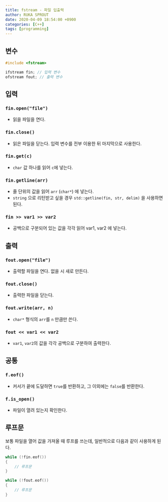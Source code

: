 ```yaml
---
title: fstream - 파일 입출력
author: RUKA SPROUT
date: 2020-04-09 18:54:00 +0900
categories: [C++]
tags: [programming]
---
```

## 변수
```cpp
#include <fstream>

ifstream fin; // 입력 변수
ofstream fout; // 출력 변수
```

## 입력

### `fin.open("file")`
- 읽을 파일을 연다.

### `fin.close()`
- 읽은 파일을 닫는다. 입력 변수를 전부 이용한 뒤 마지막으로 사용한다.

### `fin.get(c)`
- `char` 값 하나를 읽어 `c`에 넣는다.

### `fin.getline(arr)`
- 줄 단위의 값을 읽어 `arr` (`char*`) 에 넣는다.
- `string` 으로 리턴받고 싶을 경우 `std::getline(fin, str, delim)` 을 사용하면 된다.

### `fin >> var1 >> var2`
- 공백으로 구분되어 있는 값을 각각 읽어 var1, var2 에 넣는다.


## 출력
### `fout.open("file")`
- 출력할 파일을 연다. 없을 시 새로 만든다.

### `fout.close()`
- 출력한 파일을 닫는다.

### `fout.write(arr, n)`
- `char*` 형식의 `arr`를 `n` 만큼만 쓴다.

### `fout << var1 << var2`
- `var1`, `var2`의 값을 각각 공백으로 구분하여 출력한다.

## 공통
### `f.eof()`
- 커서가 끝에 도달하면 `true`를 반환하고, 그 이외에는 `false`를 반환한다.

### `f.is_open()`
- 파일이 열려 있는지 확인한다.

## 루프문
보통 파일을 열어 값을 가져올 때 루프를 쓰는데, 일반적으로 다음과 같이 사용하게 된다.
```cpp
while (!fin.eof())
{
    // 루프문
}

while (!fout.eof())
{
    // 루프문
}
```
